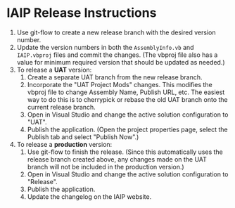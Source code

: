 # IAIP Release Instructions

1. Use git-flow to create a new release branch with the desired version number.
2. Update the version numbers in both the `AssemblyInfo.vb` and `IAIP.vbproj` files and commit the changes. (The vbproj file also has a value for minimum required version that should be updated as needed.)
3. To release a **UAT** version:
    1. Create a separate UAT branch from the new release branch.
    2. Incorporate the "UAT Project Mods" changes. This modifies the vbproj file to change Assembly Name, Publish URL, etc. The easiest way to do this is to cherrypick or rebase the old UAT branch onto the current release branch.
    3. Open in Visual Studio and change the active solution configuration to "UAT".
    4. Publish the application. (Open the project properties page, select the Publish tab and select "Publish Now".)
4. To release a **production** version:
    1. Use git-flow to finish the release. (Since this automatically uses the release branch created above, any changes made on the UAT branch will not be included in the production version.)
    2. Open in Visual Studio and change the active solution configuration to "Release".
    3. Publish the application.
    4. Update the changelog on the IAIP website.
